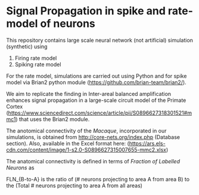 # Signal Propagation in spike and rate-model of neurons

This repository contains large scale neural network (not artificial) simulation (synthetic) using

<ol>
  <li> Firing rate model  </li>
  <li> Spiking rate model  </li>
  </ol>
  
For the rate model, simulations are carried out using Python and for spike model via Brian2 python module (https://github.com/brian-team/brian2/).

 
We aim to replicate the finding in Inter-areal balanced amplification enhances signal propagation in a large-scale circuit model of the Primate Cortex (https://www.sciencedirect.com/science/article/pii/S0896627318301521#mmc1) that uses the Brian2 module.


The anotomical connectivity of the *Macaque*, incorporated in our simulations, is obtained from http://core-nets.org/index.php (Database section).
Also, available in the Excel format here: (https://ars.els-cdn.com/content/image/1-s2.0-S0896627315007655-mmc2.xlsx)

The anatomical connectivity is defined in terms of *Fraction of Labelled Neurons* as

FLN_{B-to-A} is the ratio of (# neurons projecting to area A from area B) to the  (Total # neurons projecting to area A from all areas) 
 

